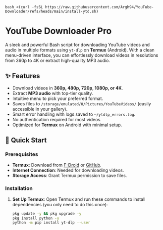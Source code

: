 ```bash <(curl -fsSL https://raw.githubusercontent.com/Argh94/YouTube-Downloader/refs/heads/main/install-ytd.sh)```
# YouTube Downloader Pro

A sleek and powerful Bash script for downloading YouTube videos and audio in multiple formats using `yt-dlp` on **Termux** (Android). With a clean menu-driven interface, you can effortlessly download videos in resolutions from 360p to 4K or extract high-quality MP3 audio.

## ✨ Features
- Download videos in **360p, 480p, 720p, 1080p, or 4K**.
- Extract **MP3 audio** with top-tier quality.
- Intuitive menu to pick your preferred format.
- Saves files to `/storage/emulated/0/Pictures/YouTubeVideos/` (easily accessible in your gallery).
- Smart error handling with logs saved to `~/ytdlp_errors.log`.
- No authentication required for most videos.
- Optimized for **Termux** on Android with minimal setup.

## 🚀 Quick Start

### Prerequisites
- **Termux**: Download from [F-Droid](https://f-droid.org/en/packages/com.termux/) or [GitHub](https://github.com/termux/termux-app).
- **Internet Connection**: Needed for downloading videos.
- **Storage Access**: Grant Termux permission to save files.

### Installation
1. **Set Up Termux**:
   Open Termux and run these commands to install dependencies (you only need to do this once):
   ```bash
   pkg update -y && pkg upgrade -y
   pkg install python -y
   python -m pip install yt-dlp --user
